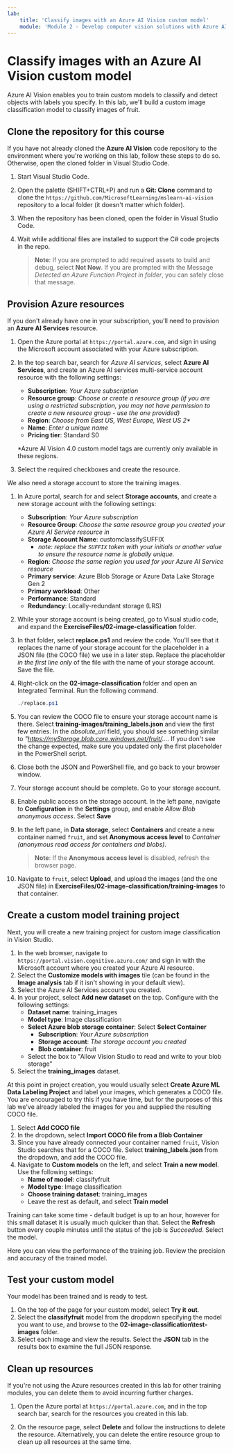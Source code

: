 ```yaml
---
lab:
    title: 'Classify images with an Azure AI Vision custom model'
    module: 'Module 2 - Develop computer vision solutions with Azure AI Vision'
---
```


# Classify images with an Azure AI Vision custom model

Azure AI Vision enables you to train custom models to classify and detect objects with labels you specify. In this lab, we'll build a custom image classification model to classify images of fruit.

## Clone the repository for this course

If you have not already cloned the **Azure AI Vision** code repository to the environment where you're working on this lab, follow these steps to do so. Otherwise, open the cloned folder in Visual Studio Code.

1. Start Visual Studio Code.
2. Open the palette (SHIFT+CTRL+P) and run a **Git: Clone** command to clone the `https://github.com/MicrosoftLearning/mslearn-ai-vision` repository to a local folder (it doesn't matter which folder).
3. When the repository has been cloned, open the folder in Visual Studio Code.
4. Wait while additional files are installed to support the C# code projects in the repo.

    > **Note**: If you are prompted to add required assets to build and debug, select **Not Now**. If you are prompted with the Message *Detected an Azure Function Project in folder*, you can safely close that message.

## Provision Azure resources

If you don't already have one in your subscription, you'll need to provision an **Azure AI Services** resource.

1. Open the Azure portal at `https://portal.azure.com`, and sign in using the Microsoft account associated with your Azure subscription.
2. In the top search bar, search for *Azure AI services*, select **Azure AI Services**, and create an Azure AI services multi-service account resource with the following settings:
    - **Subscription**: *Your Azure subscription*
    - **Resource group**: *Choose or create a resource group (if you are using a restricted subscription, you may not have permission to create a new resource group - use the one provided)*
    - **Region**: *Choose from East US, West Europe, West US 2\**
    - **Name**: *Enter a unique name*
    - **Pricing tier**: Standard S0

    \*Azure AI Vision 4.0 custom model tags are currently only available in these regions.

3. Select the required checkboxes and create the resource.
<!--4. When the resource has been deployed, go to it and view its **Keys and Endpoint** page. You will need the endpoint and one of the keys from this page in a future step. Save them off or leave this browser tab open.-->

We also need a storage account to store the training images.

1. In Azure portal, search for and select **Storage accounts**, and create a new storage account with the following settings:
    - **Subscription**: *Your Azure subscription*
    - **Resource Group**: *Choose the same resource group you created your Azure AI Service resource in*
    - **Storage Account Name**: customclassifySUFFIX 
        - *note: replace the `SUFFIX` token with your initials or another value to ensure the resource name is globally unique.*
    - **Region**: *Choose the same region you used for your Azure AI Service resource*
    - **Primary service**: Azure Blob Storage or Azure Data Lake Storage Gen 2
    - **Primary workload**: Other
    - **Performance**: Standard
    - **Redundancy**: Locally-redundant storage (LRS)
1. While your storage account is being created, go to Visual studio code, and expand the **ExerciseFiles/02-image-classification** folder.
1. In that folder, select **replace.ps1** and review the code. You'll see that it replaces the name of your storage account for the placeholder in a JSON file (the COCO file) we use in a later step. Replace the placeholder *in the first line only* of the file with the name of your storage account. Save the file.
1. Right-click on the **02-image-classification** folder and open an Integrated Terminal. Run the following command.

    ```powershell
    ./replace.ps1
    ```

1. You can review the COCO file to ensure your storage account name is there. Select **training-images/training_labels.json** and view the first few entries. In the *absolute_url* field, you should see something similar to *"https://myStorage.blob.core.windows.net/fruit/...*. If you don't see the change expected, make sure you updated only the first placeholder in the PowerShell script.
1. Close both the JSON and PowerShell file, and go back to your browser window.
1. Your storage account should be complete. Go to your storage account.
1. Enable public access on the storage account. In the left pane, navigate to **Configuration** in the **Settings** group, and enable *Allow Blob anonymous access*. Select **Save**
1. In the left pane, in **Data storage**, select **Containers** and create a new container named `fruit`, and set **Anonymous access level** to *Container (anonymous read access for containers and blobs)*.

    > **Note**: If the **Anonymous access level** is disabled, refresh the browser page.

1. Navigate to `fruit`, select **Upload**, and upload the images (and the one JSON file) in **ExerciseFiles/02-image-classification/training-images** to that container.

## Create a custom model training project

Next, you will create a new training project for custom image classification in Vision Studio.

1. In the web browser, navigate to `https://portal.vision.cognitive.azure.com/` and sign in with the Microsoft account where you created your Azure AI resource.
1. Select the **Customize models with images** tile (can be found in the **Image analysis** tab if it isn't showing in your default view).
1. Select the Azure AI Services account you created.
1. In your project, select **Add new dataset** on the top. Configure with the following settings:
    - **Dataset name**: training_images
    - **Model type**: Image classification
    - **Select Azure blob storage container**: Select **Select Container**
        - **Subscription**: *Your Azure subscription*
        - **Storage account**: *The storage account you created*
        - **Blob container**: fruit
    - Select the box to "Allow Vision Studio to read and write to your blob storage"
1. Select the **training_images** dataset.

At this point in project creation, you would usually select **Create Azure ML Data Labeling Project** and label your images, which generates a COCO file. You are encouraged to try this if you have time, but for the purposes of this lab we've already labeled the images for you and supplied the resulting COCO file.

1. Select **Add COCO file**
1. In the dropdown, select **Import COCO file from a Blob Container**
1. Since you have already connected your container named `fruit`, Vision Studio searches that for a COCO file. Select **training_labels.json** from the dropdown, and add the COCO file.
1. Navigate to **Custom models** on the left, and select **Train a new model**. Use the following settings:
    - **Name of model**: classifyfruit
    - **Model type**: Image classification
    - **Choose training dataset**: training_images
    - Leave the rest as default, and select **Train model**

Training can take some time - default budget is up to an hour, however for this small dataset it is usually much quicker than that. Select the **Refresh** button every couple minutes until the status of the job is *Succeeded*. Select the model.

Here you can view the performance of the training job. Review the precision and accuracy of the trained model.

## Test your custom model

Your model has been trained and is ready to test.

1. On the top of the page for your custom model, select **Try it out**.
1. Select the **classifyfruit** model from the dropdown specifying the model you want to use, and browse to the **02-image-classification\test-images** folder.
1. Select each image and view the results. Select the **JSON** tab in the results box to examine the full JSON response.

<!-- Option coding example to run-->
## Clean up resources

If you're not using the Azure resources created in this lab for other training modules, you can delete them to avoid incurring further charges.

1. Open the Azure portal at `https://portal.azure.com`, and in the top search bar, search for the resources you created in this lab.

2. On the resource page, select **Delete** and follow the instructions to delete the resource. Alternatively, you can delete the entire resource group to clean up all resources at the same time.
